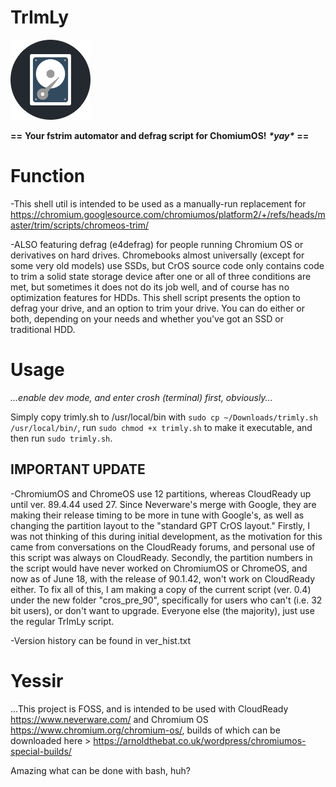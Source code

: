 # TrImLy
<img src="https://raw.githubusercontent.com/Alex313031/TrImLy/main/trimly.svg" width="128">

__==__ __Your fstrim automator and defrag script for ChomiumOS!__ ___\*yay\*___ __==__

# Function #
-This shell util is intended to be used as a manually-run replacement for https://chromium.googlesource.com/chromiumos/platform2/+/refs/heads/master/trim/scripts/chromeos-trim/

-ALSO featuring defrag (e4defrag) for people running Chromium OS or derivatives on hard drives. Chromebooks almost universally (except for some very old models) use SSDs, but CrOS source code only contains code to trim a solid state storage device after one or all of three conditions are met, but sometimes it does not do its job well, and of course has no optimization features for HDDs. This shell script presents the option to defrag your drive, and an option to trim your drive. You can do either or both, depending on your needs and whether you've got an SSD or traditional HDD.

# Usage #
_...enable dev mode, and enter crosh (terminal) first, obviously..._

Simply copy trimly.sh to /usr/local/bin with `sudo cp ~/Downloads/trimly.sh /usr/local/bin/`, run `sudo chmod +x trimly.sh` to make it executable, and then run `sudo trimly.sh`.
## IMPORTANT UPDATE ##
   -ChromiumOS and ChromeOS use 12 partitions, whereas CloudReady up until ver. 89.4.44 used 27. Since Neverware's merge with Google, they are making their release timing to be more in tune with Google's, as well as changing the partition layout to the "standard GPT CrOS layout." Firstly, I was not thinking of this during initial development, as the motivation for this came from conversations on the CloudReady forums, and personal use of this script was always on CloudReady. Secondly, the partition numbers in the script would have never worked on ChromiumOS or ChromeOS, and now as of June 18, with the release of 90.1.42, won't work on CloudReady either. To fix all of this, I am making a copy of the current script (ver. 0.4) under the new folder "cros_pre_90", specifically for users who can't (i.e. 32 bit users), or don't want to upgrade. Everyone else (the majority), just use the regular TrImLy script.
   
   -Version history can be found in ver_hist.txt

# Yessir #
...This project is FOSS, and is intended to be used with CloudReady https://www.neverware.com/ and Chromium OS https://www.chromium.org/chromium-os/, builds of which can be downloaded here > https://arnoldthebat.co.uk/wordpress/chromiumos-special-builds/

Amazing what can be done with bash, huh?
